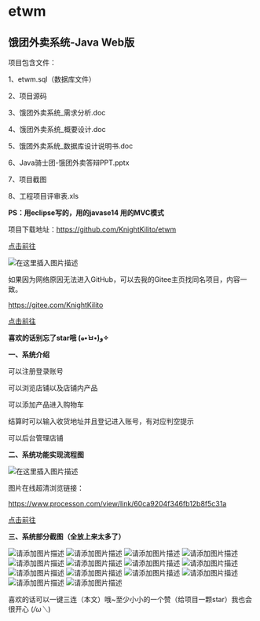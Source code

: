 # etwm
## 饿团外卖系统-Java Web版

项目包含文件：

1、etwm.sql（数据库文件）

2、项目源码

3、饿团外卖系统_需求分析.doc

4、饿团外卖系统_概要设计.doc

5、饿团外卖系统_数据库设计说明书.doc

6、Java骑士团-饿团外卖答辩PPT.pptx

7、项目截图

8、工程项目评审表.xls

**PS：用eclipse写的，用的javase14
用的MVC模式**

项目下载地址：https://github.com/KnightKilito/etwm

[点击前往](https://github.com/KnightKilito/etwm)

![在这里插入图片描述](https://img-blog.csdnimg.cn/d92a1016c29143a68dca4af9240feb81.png?x-oss-process=image/watermark,type_d3F5LXplbmhlaQ,shadow_50,text_Q1NETiBA6Zeq5YWJ5qGQ5Lq6,size_20,color_FFFFFF,t_70,g_se,x_16)


如果因为网络原因无法进入GitHub，可以去我的Gitee主页找同名项目，内容一致。

https://gitee.com/KnightKilito

[点击前往](https://gitee.com/KnightKilito)

**喜欢的话别忘了star哦 (๑•̀ㅂ•́)و✧**

**一、系统介绍**

可以注册登录账号

可以浏览店铺以及店铺内产品

可以添加产品进入购物车

结算时可以输入收货地址并且登记进入账号，有对应判空提示

可以后台管理店铺

**二、系统功能实现流程图**

![在这里插入图片描述](https://img-blog.csdnimg.cn/429f055c9a324f00b4cccd4dfc825323.png?x-oss-process=image/watermark,type_d3F5LXplbmhlaQ,shadow_50,text_Q1NETiBA6Zeq5YWJ5qGQ5Lq6,size_20,color_FFFFFF,t_70,g_se,x_16)

图片在线超清浏览链接：

https://www.processon.com/view/link/60ca9204f346fb12b8f5c31a

[点击前往](https://www.processon.com/view/link/60ca9204f346fb12b8f5c31a)

**三、系统部分截图（全放上来太多了）**

![请添加图片描述](https://img-blog.csdnimg.cn/7c533888bce446e8a66871525b1197a4.png?x-oss-process=image/watermark,type_d3F5LXplbmhlaQ,shadow_50,text_Q1NETiBA6Zeq5YWJ5qGQ5Lq6,size_20,color_FFFFFF,t_70,g_se,x_16)
![请添加图片描述](https://img-blog.csdnimg.cn/5e12c42a9de3423b8b20015bfcb69119.png?x-oss-process=image/watermark,type_d3F5LXplbmhlaQ,shadow_50,text_Q1NETiBA6Zeq5YWJ5qGQ5Lq6,size_20,color_FFFFFF,t_70,g_se,x_16)
![请添加图片描述](https://img-blog.csdnimg.cn/c5c62dcd14ab4b228cdc7c9e8f29bba9.png?x-oss-process=image/watermark,type_d3F5LXplbmhlaQ,shadow_50,text_Q1NETiBA6Zeq5YWJ5qGQ5Lq6,size_20,color_FFFFFF,t_70,g_se,x_16)
![请添加图片描述](https://img-blog.csdnimg.cn/4b8c16a2834e4158aa178b8e258d7a2a.png?x-oss-process=image/watermark,type_d3F5LXplbmhlaQ,shadow_50,text_Q1NETiBA6Zeq5YWJ5qGQ5Lq6,size_20,color_FFFFFF,t_70,g_se,x_16)
![请添加图片描述](https://img-blog.csdnimg.cn/48df4752aa1f46a1bd60040c39fd8e64.png?x-oss-process=image/watermark,type_d3F5LXplbmhlaQ,shadow_50,text_Q1NETiBA6Zeq5YWJ5qGQ5Lq6,size_20,color_FFFFFF,t_70,g_se,x_16)
![请添加图片描述](https://img-blog.csdnimg.cn/8c574dac896b46fdb06f360ac4209480.png?x-oss-process=image/watermark,type_d3F5LXplbmhlaQ,shadow_50,text_Q1NETiBA6Zeq5YWJ5qGQ5Lq6,size_20,color_FFFFFF,t_70,g_se,x_16)
![请添加图片描述](https://img-blog.csdnimg.cn/9ba69116a29841cf858cdd925d0232df.png?x-oss-process=image/watermark,type_d3F5LXplbmhlaQ,shadow_50,text_Q1NETiBA6Zeq5YWJ5qGQ5Lq6,size_20,color_FFFFFF,t_70,g_se,x_16)
![请添加图片描述](https://img-blog.csdnimg.cn/4e075e4f07af4bab9ba7eb72ed965c89.png?x-oss-process=image/watermark,type_d3F5LXplbmhlaQ,shadow_50,text_Q1NETiBA6Zeq5YWJ5qGQ5Lq6,size_20,color_FFFFFF,t_70,g_se,x_16)
![请添加图片描述](https://img-blog.csdnimg.cn/e1940bc502de4ce8a758643168770ca0.png?x-oss-process=image/watermark,type_d3F5LXplbmhlaQ,shadow_50,text_Q1NETiBA6Zeq5YWJ5qGQ5Lq6,size_20,color_FFFFFF,t_70,g_se,x_16)
![请添加图片描述](https://img-blog.csdnimg.cn/615182b7d0864ad8a7699591ee40f6dd.png?x-oss-process=image/watermark,type_d3F5LXplbmhlaQ,shadow_50,text_Q1NETiBA6Zeq5YWJ5qGQ5Lq6,size_20,color_FFFFFF,t_70,g_se,x_16)
![请添加图片描述](https://img-blog.csdnimg.cn/d615064dd9fe4224920b9781e95bd7d4.png?x-oss-process=image/watermark,type_d3F5LXplbmhlaQ,shadow_50,text_Q1NETiBA6Zeq5YWJ5qGQ5Lq6,size_20,color_FFFFFF,t_70,g_se,x_16)
![请添加图片描述](https://img-blog.csdnimg.cn/9baeaf413b0841e1ba9c59c0a76bc5d5.png?x-oss-process=image/watermark,type_d3F5LXplbmhlaQ,shadow_50,text_Q1NETiBA6Zeq5YWJ5qGQ5Lq6,size_20,color_FFFFFF,t_70,g_se,x_16)
![请添加图片描述](https://img-blog.csdnimg.cn/9a71eea03bfa40e49a43a26aafa64c0b.png?x-oss-process=image/watermark,type_d3F5LXplbmhlaQ,shadow_50,text_Q1NETiBA6Zeq5YWJ5qGQ5Lq6,size_20,color_FFFFFF,t_70,g_se,x_16)
![请添加图片描述](https://img-blog.csdnimg.cn/514e8301643541378932df538d09deff.png?x-oss-process=image/watermark,type_d3F5LXplbmhlaQ,shadow_50,text_Q1NETiBA6Zeq5YWJ5qGQ5Lq6,size_20,color_FFFFFF,t_70,g_se,x_16)


喜欢的话可以一键三连（本文）哦~至少小小的一个赞（给项目一颗star）我也会很开心 (*/ω＼*)
